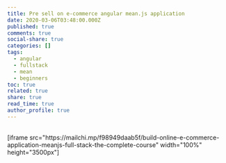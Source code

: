 ```yaml
---
title: Pre sell on e-commerce angular mean.js application
date: 2020-03-06T03:48:00.000Z
published: true
comments: true
social-share: true
categories: []
tags:
  - angular
  - fullstack
  - mean
  - beginners
toc: true
related: true
share: true
read_time: true
author_profile: true
---
```


<p><!-- wp:shortcode --><br />
 [iframe src="https://mailchi.mp/f98949daab5f/build-online-e-commerce-application-meanjs-full-stack-the-complete-course" width="100%" height="3500px"]<br />
<!-- /wp:shortcode --></p>
